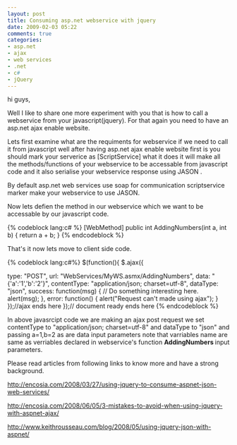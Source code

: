 ```yaml
---
layout: post
title: Consuming asp.net webservice with jquery
date: 2009-02-03 05:22
comments: true
categories:
- asp.net
- ajax
- web services
- .net
- c#
- jQuery
---
```

hi guys,

Well I like to share one more experiment with you that is how to call a webservice from your javascript(jquery). For that again you need to have an asp.net ajax enable website.

Lets first examine what are the requiments for webservice if we need to call it from javascript well after having asp.net ajax enable website first is you should mark your serverice as [ScriptService] what it does it will make all the methods/functions of your webservice to be accessable from javascript code and it also serialise your webservice response using JASON .

By default asp.net web services use soap for communication scriptservice marker make your webservice to use JASON.

Now lets defien the method in our webservice which we want to be accessable by our javascript code.

{% codeblock lang:c# %}
[WebMethod]
public int AddingNumbers(int a, int b)
{
return a + b;
}
{% endcodeblock %}

That's it now lets move to client side code.

{% codeblock lang:c#%}
$(function(){
$.ajax({

type: "POST",
url: "WebServices/MyWS.asmx/AddingNumbers",
data: "{'a':'1','b':'2'}",
contentType: "application/json; charset=utf-8",
dataType: "json",
success: function(msg) {
// Do something interesting here.
alert(msg);
},
error: function()
{
alert("Request can't made using ajax");
}
});//ajax ends here
});// document ready ends here
{% endcodeblock %}

In above javasrcipt code we are making an ajax post request we set  contentType to "application/json; charset=utf-8" and  dataType to "json" and passing a=1,b=2 as are data input parameters note that varriables name are same as verriables declared in webservice's function <strong>AddingNumbers </strong>input parameters.

Please read articles from following links to know more and have a strong background.

http://encosia.com/2008/03/27/using-jquery-to-consume-aspnet-json-web-services/

http://encosia.com/2008/06/05/3-mistakes-to-avoid-when-using-jquery-with-aspnet-ajax/

http://www.keithrousseau.com/blog/2008/05/using-jquery-json-with-aspnet/
